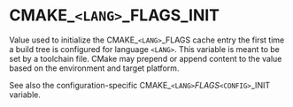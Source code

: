   

# CMAKE_```<LANG>```_FLAGS_INIT  
Value used to initialize the CMAKE_```<LANG>```_FLAGS cache entry
the first time a build tree is configured for language ```<LANG>```.
This variable is meant to be set by a toolchain file.  CMake may prepend or append content to
the value based on the environment and target platform.  

See also the configuration-specific
CMAKE_```<LANG>```_FLAGS_```<CONFIG>```_INIT variable.  

